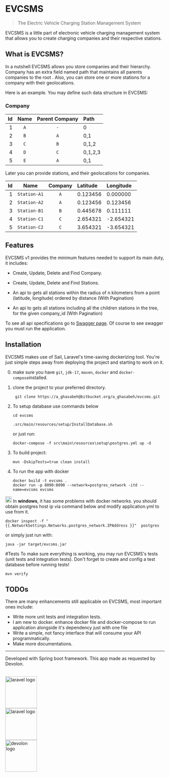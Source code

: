 # EVCSMS

>  The Electric Vehicle Charging Station Management System

EVCSMS is a little part of electronic vehicle charging management system that allows you to create charging companies and their respective stations.

## What is EVCSMS?
In a nutshell EVCSMS allows you store companies and their hierarchy. Company has an extra field named path that maintains all parents companies to the root . Also, you can store one or more stations for a company with their geolocations.

Here is an example. You may define such data structure in EVCSMS:

### Company

| Id | Name | Parent Company | Path |
|---:|:----:|:--------------:|:-----|
| 1 | `A` |`-` | 0 |
| 2 | `B` | `A`|0,1|
| 3 | `C` | `B`|0,1,2|
| 4 | `D` | `C`|0,1,2,3|
| 5 | `E` | `A`|0,1|

Later you can provide stations, and their geolocations for companies.

| Id | Name | Company | Latitude | Longitude
|---:|:----:|:--------------:|:-----|:-----|
| 1 | `Station-A1` | `A`|0.123456|0.000000|
| 2 | `Station-A2` | `A`|0.123456|0.123456|
| 3 | `Station-B1` | `B`|0.445678|0.111111|
| 4 | `Station-C1` | `C`|2.654321|-2.654321|
| 5 | `Station-C2` | `C`|3.654321|-3.654321|

## Features
EVCSMS v1 provides the minimum features needed to support its main duty, it includes:
* Create, Update, Delete and Find Company.
  

* Create, Update, Delete and Find Stations.
  

* An api to gets all stations within the radius of n kilometers from a point (latitude, longitude) ordered by distance (With Pagination)
  

* An api to gets all stations including all the children stations in the tree, for the given company_id (With Pagination)

To see all api specifications go to [Swagger page]((http://localhost:8090/swagger-ui/index.html?configUrl=/v3/api-docs/swagger-config#/)). Of course to see swagger you must run the application.
## Installation
EVCSMS makes use of Sail, Laravel's time-saving dockerizing tool.
You're just simple steps away from deploying the project and starting to work on it.

0. make sure you have `git`, `jdk-17`, `maven`, `docker` and `docker-compose`installed.
1. clone the project to your preferred directory.
   ```shell
    git clone https://a_ghasabeh@bitbucket.org/a_ghasabeh/evcsms.git
   ```
2. To setup database use commands below
    ```shell
    cd evcsms
   
    .src/main/resources/setup/InstallDatabase.sh
    ```
   or just run:
   
   ```shell
   docker-compose -f src\main\resources\setup\postgres.yml up -d
   ```

3. To build project:
   ```shell
   mvn -DskipTests=true clean install
   ```
4. To run the app with docker 
   ```shell
   docker build -t evcsms .
   docker run -p 8090:8090 --network=postgres_network -itd --name=evcsms evcsms
   ```

<img src="https://www.freeiconspng.com/thumbs/warning-icon-png/warning-icon-5.png" width="20" /> In <b>windows</b>, it has some problems with docker networks. you should obtain postgres host ip via command below and modify application.yml to use from it.
   
```shell 
docker inspect -f "{{.NetworkSettings.Networks.postgres_network.IPAddress }}"  postgres
   ```
   
or simply just run with:
   ```shell
   java -jar target/evcsms.jar
```
#Tests
To make sure everything is working, you may run EVCSMS's tests (unit tests and integration tests). Don't forget to create and config a test database before running tests!
```shell
mvn verify
```

## TODOs
There are many enhancements still applicable on EVCSMS, most important ones include:
- Write more unit tests and integration tests.
- I am new to docker. enhance docker file and docker-compose to run application alongside it's dependency just with one file  
- Write a simple, not fancy interface that will consume your API programmatically.
- Make more documentations.

---

Developed with Spring boot framework. This app made as requested by Devolon.

<br>
<img src="https://spring.io/images/spring-logo-9146a4d3298760c2e7e49595184e1975.svg" width="100" alt="laravel logo">
<br>
<img src="https://logodix.com/logo/1614477.png" width="100" alt="laravel logo">
<br>
<img src="https://media-exp1.licdn.com/dms/image/C560BAQE0KP4uvwVOGg/company-logo_200_200/0/1519874975273?e=2159024400&v=beta&t=CkfwEoN1f15LYPPpzpLnceXBQ-lOz4MxfTTlHeODoJg" width="100" alt="devolon logo">